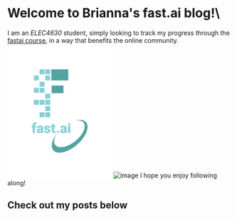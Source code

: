 # Welcome to Brianna's fast.ai blog!\
I am an *ELEC4630* student, simply looking to track my progress through the [fastai course](https://course.fast.ai/), in a way that benefits the online community.\
![Image of fast.ai logo](images/logo.png) ![image](https://github.com/bree-hoff/bree-hoff.github.io/assets/111101248/4e6386f0-06aa-4edc-ad1c-55281c88399c)
I hope you enjoy following along!
## Check out my posts below
